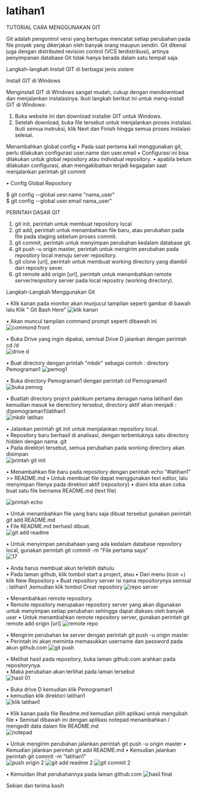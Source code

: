 # latihan1

TUTORIAL CARA MENGGUNAKAN GIT

Git adalah pengontrol versi yang bertugas mencatat setiap perubahan pada file proyek yang dikerjakan oleh banyak orang maupun sendiri. Git dikenal juga dengan distributed revision control (VCS terdistribusi), artinya penyimpanan database Git tidak hanya berada dalam satu tempat saja.

Langkah-langkah Install GIT di berbagai jenis sistem

Install GIT di Windows

Menginstall GIT di Windows sangat mudah, cukup dengan mendownload dan menjalankan instalasinya. Ikuti langkah berikut ini untuk meng-install GIT di Windows:

1. Buka website ini dan download installer GIT untuk Windows.
2. Setelah download, buka file tersebut untuk menjalankan proses instalasi. Ikuti semua instruksi, klik Next dan Finish hingga semua  proses instalasi selesai.

Menambahkan global config
• Pada saat pertama kali menggunakan git, perlu dilakukan configurasi user.name dan user.email
• Configurasi ini bisa dilakukan untuk global repository atau individual repository.
• apabila belum dilakukan configurasi, akan mengakibatkan terjadi kegagalan saat menjalankan perintah git commit

• Config Global Repository                                                                                     

$ git config --global uesr.name "nama_user"                                                                
$ git config --global user.email nama_user"


PERINTAH DASAR GIT

1. git init, perintah untuk membuat repository local
2. git add, perintah untuk menambahkan file baru, atau perubahan pada file pada staging sebelum proses commit.
3. git commit, perintah untuk menyimpan perubahan kedalam database git.
4. git push -u origin master, perintah untuk mengirim perubahan pada repository local menuju server repository.
5. git clone [url], perintah untuk membuat working directory yang diambil dari repositry sever.
6. git remote add origin [url], perintah untuk menambahkan remote server/reopsitory server pada local repositry (working directory).


Langkah-Langkah Menggunakan Git

• Klik kanan pada monitor akan munjucul tampilan seperti gambar di bawah lalu Klik " Git Bash Here"
![klik kanan](https://user-images.githubusercontent.com/46584235/51678735-af59b180-200f-11e9-86f2-377378e3ddbd.jpeg)

• Akan muncul tampilan command prompt seperti dibawah ini                                     
![commond front](https://user-images.githubusercontent.com/46584235/51678746-b7195600-200f-11e9-908c-050b95711a54.jpeg)

• Buka Drive yang ingin dipakai, semisal Drive D  jalankan dengan perintah cd /d                       
![drive d](https://user-images.githubusercontent.com/46584235/51678761-c1d3eb00-200f-11e9-8a81-0dd9ed5e7429.jpeg)

• Buat directory dengan printah "mkdir" sebagai contoh : directory Pemograman1 
![pemog1](https://user-images.githubusercontent.com/46584235/51678781-d31cf780-200f-11e9-824b-7e3b9a389506.jpeg)

• Buka directory Pemograman1 dengan perintah cd Pemograman1                            
![buka pemog](https://user-images.githubusercontent.com/46584235/51678794-db753280-200f-11e9-9f2d-ede68e191ddd.jpeg)

• Buatlah directory projrct paktikum pertama denagan nama latihan1 dan kemudian masuk ke dierectory tersebut, directory aktif akan menjadi : d\pemograman1\latihan1                      
![mkdir latihan](https://user-images.githubusercontent.com/46584235/51678808-e203aa00-200f-11e9-8f02-088734603990.jpeg)

• Jalankan perintah git init untuk menjalankan repository local.                             
• Repository baru berhasil di analisasi, dengan terbentuknya satu directory hidden dengan nama .git                
• Pada direktori tersebut, semua perubahan pada working directory akan disimpan                
![printah git init](https://user-images.githubusercontent.com/46584235/51678876-ff387880-200f-11e9-9655-fd106724468f.jpeg)

• Menambahkan file baru pada repository dengan perintah echo "#latihan1" >> README.md
• Untuk membuat file dapat menggunakan text editor, lalu menyimpan filenya pada direktori aktif (repository)
• disini kita akan coba buat satu file bernama README.md (text file)

![printah echo](https://user-images.githubusercontent.com/46584235/51678856-f47de380-200f-11e9-9479-df02b09770bc.jpeg)

• Untuk menambahkan file yang baru saja dibuat tersebut gunakan perintah git add README.md                           
• File README.md berhasil dibuat.                                    
![git add readme](https://user-images.githubusercontent.com/46584235/51678898-0cedfe00-2010-11e9-8e36-fe43769a7a7e.jpeg)

• Untuk menyimpan perubahaan yang ada kedalam database repository local, gunakan perintah git commit -m "File pertama saya"     
![17](https://user-images.githubusercontent.com/46584235/51680875-8f2cf100-2015-11e9-8b74-aac226788a78.jpeg)

• Anda harus membuat akun terlebih dahulu.                 
• Pada laman github, klik tombol start a project, atau
• Dari menu (icon +) klik New Repository
• Buat repository server isi nama repositorynya semisal : latihan1 ,kemudian klik tombol Creat repository
![repo server](https://user-images.githubusercontent.com/46584235/51678919-1a0aed00-2010-11e9-803f-b7c639ad2925.jpeg)

• Menambahkan remote repository.                                                        
• Remote repository merupakan repository server yang akan digunakan untuk menyimpan setiap perubahan sehingga dapat diakses oleh banyak user
• Untuk menambahkan remote repository server, gunakan perintah git remote add origin [url]
![remote repo](https://user-images.githubusercontent.com/46584235/51678946-298a3600-2010-11e9-8f32-de6c7dd3c61c.jpeg)

• Mengirim perubahan ke server dengan perintah git push -u origin master         
• Perintah ini akan meminta memasukkan username dan password pada akun github.com
![git push](https://user-images.githubusercontent.com/46584235/51678958-3149da80-2010-11e9-8bbc-5737a16d1f7e.jpeg)

• Melihat hasil pada repository, buka laman github.com arahkan pada repositorynya.                               
• Maka perubahan akan terlihat pada laman tersebut                                  
![hasil 01](https://user-images.githubusercontent.com/46584235/51678981-3f97f680-2010-11e9-99c1-b5199fe5d0a8.jpeg)

• Buka drive D kemudian klik Pemograman1                                
• kemudian klik direktori latihan1                                                   
![klik latihan1](https://user-images.githubusercontent.com/46584235/51680812-5a209e80-2015-11e9-915e-26f8aaa380d8.jpeg)

• Klik kanan pada file Readme.md kemudian pilih aplikasi untuk mengubah file
• Semisal dibawah ini dengan aplikasi notepad menambahkan / mengedit data dalam file README.md                     
![notepad](https://user-images.githubusercontent.com/46584235/51679023-60604c00-2010-11e9-8b79-617805ea0c72.jpg)

• Untuk mengirim perubahan jalankan perintah git push -u origin master
• Kemudian jalankan perintah git add README.md
• Kemudian jalankan perintah git commit -m "latihan1"   
![push origin 2](https://user-images.githubusercontent.com/46584235/51679040-6eae6800-2010-11e9-834c-6773b7f17200.jpg)
![git add readme 2](https://user-images.githubusercontent.com/46584235/51679053-753cdf80-2010-11e9-9f76-36e4ac970623.jpg)
![git commit 2](https://user-images.githubusercontent.com/46584235/51679070-7e2db100-2010-11e9-8bd4-fd927dc185c3.jpg)

• Kemuidan lihat perubahannya pada laman github.com 
![hasil final](https://user-images.githubusercontent.com/46584235/51679084-85ed5580-2010-11e9-9caf-4fe414e97cf8.jpg)

 Sekian dan terima kasih 
